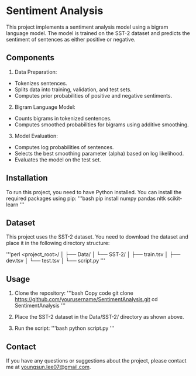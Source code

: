 # Sentiment Analysis
This project implements a sentiment analysis model using a bigram language model. The model is trained on the SST-2 dataset and predicts the sentiment of sentences as either positive or negative.

## Components
1. Data Preparation:
- Tokenizes sentences.
- Splits data into training, validation, and test sets.
- Computes prior probabilities of positive and negative sentiments.

2. Bigram Language Model:
- Counts bigrams in tokenized sentences.
- Computes smoothed probabilities for bigrams using additive smoothing.

3. Model Evaluation:
- Computes log probabilities of sentences.
- Selects the best smoothing parameter (alpha) based on log likelihood.
- Evaluates the model on the test set.

## Installation
To run this project, you need to have Python installed. You can install the required packages using pip:
'''bash
pip install numpy pandas nltk scikit-learn
'''

## Dataset
This project uses the SST-2 dataset. You need to download the dataset and place it in the following directory structure:

'''perl
<project_root>/
│
├── Data/
│   └── SST-2/
│       ├── train.tsv
│       ├── dev.tsv
│       └── test.tsv
│
└── script.py
'''

## Usage
1. Clone the repository:
'''bash
Copy code
git clone https://github.com/yourusername/SentimentAnalysis.git
cd SentimentAnalysis
'''

2. Place the SST-2 dataset in the Data/SST-2/ directory as shown above.

3. Run the script:
'''bash
python script.py
'''

## Contact
If you have any questions or suggestions about the project, please contact me at youngsun.lee07@gmail.com.
